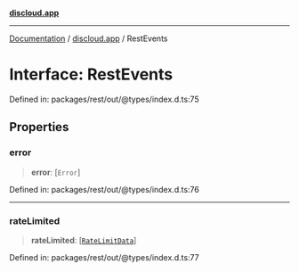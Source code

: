 [**discloud.app**](../README.md)

***

[Documentation](../../packages.md) / [discloud.app](../README.md) / RestEvents

# Interface: RestEvents

Defined in: packages/rest/out/@types/index.d.ts:75

## Properties

### error

> **error**: \[`Error`\]

Defined in: packages/rest/out/@types/index.d.ts:76

***

### rateLimited

> **rateLimited**: \[[`RateLimitData`](RateLimitData.md)\]

Defined in: packages/rest/out/@types/index.d.ts:77
